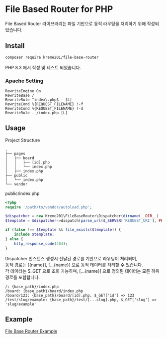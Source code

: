# File Based Router for PHP

File Based Router 라이브러리는 파일 기반으로 동적 라우팅을 처리하기 위해 작성되었습니다.

## Install

```sh
composer require kreme201/file-base-router
```

PHP 8.3 에서 작성 및 테스트 되었습니다.

### Apache Setting

```
RewriteEngine On
RewriteBase /
RewriteRule ^index\.php$ - [L]
RewriteCond %{REQUEST_FILENAME} !-f
RewriteCond %{REQUEST_FILENAME} !-d
RewriteRule . /index.php [L]
```

## Usage

Project Structure

```
.
├── pages
│   ├── board
│   │   ├── [id].php
│   │   └── index.php
│   ├── index.php
├── public
│   └── index.php
└── vendor
```

public/index.php

```php
<?php
require '/path/to/vendor/autoload.php';

$dispatcher = new Kreme201\FileBaseRouter\Dispatcher(dirname(__DIR__) . '/pages');
$template = $dispatcher->dispatch(parse_url($_SERVER['REQUEST_URI'], PHP_URL_PATH));

if (false !== $template && file_exists($template)) {
    include $template;
} else {
    http_response_code(404);
}
```

Dispatcher 인스턴스 생성시 전달된 경로를 기반으로 라우팅이 처리되며,  
동적 경로는 [{name}], [...{name}] 으로 동적 데이터를 처리할 수 있습니다.  
각 데이터는 $_GET 으로 조회 가능하며, [...{name}] 으로 정의된 데이터는 모든 하위 경로를 포함합니다.

```
/: {base_path}/index.php
/board: {base_path}/board/index.php
/board/123: {base_path}/board/[id].php, $_GET['id'] => 123
/test/slug/example: {base_path}/test/[...slug].php, $_GET['slug'] => 'slug/example'
```

## Example

[File Base Router Example](https://github.com/kreme201/file-base-router-example)
